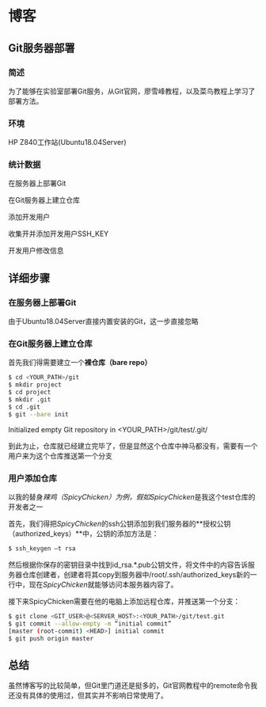 博客
====

Git服务器部署
-------------

### 简述

为了能够在实验室部署Git服务，从Git官网，廖雪峰教程，以及菜鸟教程上学习了部署方法。

### 环境

HP Z840工作站(Ubuntu18.04Server)

### 统计数据

在服务器上部署Git

在Git服务器上建立仓库

添加开发用户

收集开并添加开发用户SSH_KEY

开发用户修改信息

详细步骤
--------

### 在服务器上部署Git

由于Ubuntu18.04Server直接内置安装的Git，这一步直接忽略

### 在Git服务器上建立仓库

首先我们得需要建立一个**裸仓库（bare repo）**

```bash
$ cd <YOUR_PATH>/git
$ mkdir project
$ cd project
$ mkdir .git
$ cd .git
$ git --bare init
```

Initialized empty Git repository in \<YOUR_PATH\>/git/test/.git/

到此为止，仓库就已经建立完毕了，但是显然这个仓库中神马都没有，需要有一个用户来为这个仓库推送第一个分支

### 用户添加仓库

以我的替身*辣鸡（SpicyChicken）*为例，假如*SpicyChicken*是我这个test仓库的开发者之一

首先，我们得把*SpicyChicken*的ssh公钥添加到我们服务器的**授权公钥（authorized_keys）**中，公钥的添加方法是：

```bash
$ ssh_keygen –t rsa
```

然后根据你保存的密钥目录中找到id_rsa.\*.pub公钥文件，将文件中的内容告诉服务器仓库创建者，创建者将其copy到服务器中/root/.ssh/authorized_keys新的一行中，现在*SpicyChicken*就能够访问本服务器内容了。

接下来SpicyChicken需要在他的电脑上添加远程仓库，并推送第一个分支：

```bash
$ git clone <GIT_USER>@<SERVER_HOST>:<YOUR_PATH>/git/test.git
$ git commit --allow-empty -m “initial commit”
[master (root-commit) <HEAD>] initial commit
$ git push origin master
```

总结
----

虽然博客写的比较简单，但Git里门道还是挺多的，Git官网教程中的remote命令我还没有具体的使用过，但其实并不影响日常使用了。
